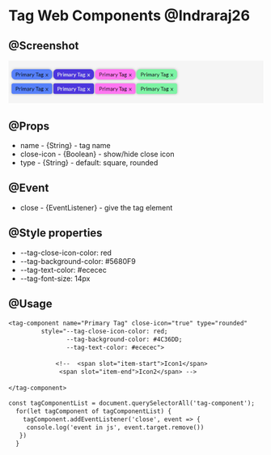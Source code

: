 # Tag Web Components @Indraraj26
    
## @Screenshot
<img src="https://github.com/indraraj26/tag-web-components/blob/main/assets/screenshot.PNG?raw=true" alt="tag-web-components" />

## @Props
- name - {String} - tag name
- close-icon - {Boolean} - show/hide close icon
- type - {String} - default: square, rounded
    
## @Event
- close - {EventListener} - give the tag element</li>
    
## @Style properties
- --tag-close-icon-color: red
- --tag-background-color: #5680F9
- --tag-text-color: #ececec
- --tag-font-size: 14px
      
## @Usage
```
<tag-component name="Primary Tag" close-icon="true" type="rounded"
         style="--tag-close-icon-color: red;
                --tag-background-color: #4C36DD;
                --tag-text-color: #ececec">

             <!--  <span slot="item-start">Icon1</span>
              <span slot="item-end">Icon2</span> -->

</tag-component>
```
```
const tagComponentList = document.querySelectorAll('tag-component');
  for(let tagComponent of tagComponentList) {
    tagComponent.addEventListener('close', event => {
     console.log('event in js', event.target.remove())
   })
  }
```